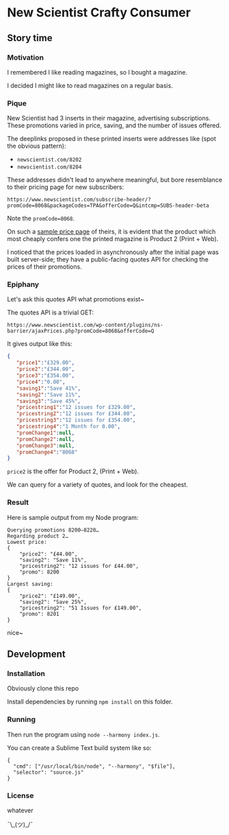# New Scientist Crafty Consumer
## Story time
### Motivation
I remembered I like reading magazines, so I bought a magazine.

I decided I might like to read magazines on a regular basis.

### Pique
New Scientist had 3 inserts in their magazine, advertising subscriptions. These promotions varied in price, saving, and the number of issues offered.

The deeplinks proposed in these printed inserts were addresses like (spot the obvious pattern):

- `newscientist.com/8202`
- `newscientist.com/8204`

These addresses didn't lead to anywhere meaningful, but bore resemblance to their pricing page for new subscribers:

`https://www.newscientist.com/subscribe-header/?promCode=8068&packageCodes=TPA&offerCode=Q&intcmp=SUBS-header-beta`

Note the `promCode=8068`.

On such a [sample price page](https://www.newscientist.com/subscribe-header/?promCode=8200&packageCodes=TPA&offerCode=Q&intcmp=SUBS-header-beta) of theirs, it is evident that the product which most cheaply confers one the printed magazine is Product 2 (Print + Web).

I noticed that the prices loaded in asynchronously after the initial page was built server-side; 
they have a public-facing quotes API for checking the prices of their promotions.

### Epiphany

Let's ask this quotes API what promotions exist~

The quotes API is a trivial GET:

`https://www.newscientist.com/wp-content/plugins/ns-barrier/ajaxPrices.php?promCode=8068&offerCode=Q`

It gives output like this:

```json
{
   "price1":"£329.00",
   "price2":"£344.00",
   "price3":"£354.00",
   "price4":"0.00",
   "saving1":"Save 41%",
   "saving2":"Save 11%",
   "saving3":"Save 45%",
   "pricestring1":"12 issues for £329.00",
   "pricestring2":"12 issues for £344.00",
   "pricestring3":"12 issues for £354.00",
   "pricestring4":"1 Month for 0.00",
   "promChange1":null,
   "promChange2":null,
   "promChange3":null,
   "promChange4":"8068"
}
```

`price2` is the offer for Product 2, (Print + Web).

We can query for a variety of quotes, and look for the cheapest.

### Result

Here is sample output from my Node program:

```
Querying promotions 8200–8220…
Regarding product 2…
Lowest price:
{
	"price2": "£44.00",
	"saving2": "Save 11%",
	"pricestring2": "12 issues for £44.00",
	"promo": 8200
}
Largest saving:
{
	"price2": "£149.00",
	"saving2": "Save 25%",
	"pricestring2": "51 Issues for £149.00",
	"promo": 8201
}
```

nice~

## Development
### Installation

Obviously clone this repo

Install dependencies by running `npm install` on this folder.

### Running

Then run the program using `node --harmony index.js`.

You can create a Sublime Text build system like so:

```
{   
  "cmd": ["/usr/local/bin/node", "--harmony", "$file"],   
  "selector": "source.js"   
}
```

### License
whatever

¯\\\_(ツ)\_/¯